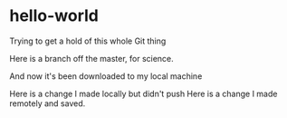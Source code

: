 # hello-world
Trying to get a hold of this whole Git thing

Here is a branch off the master, for science.

And now it's been downloaded to my local machine

Here is a change I made locally but didn't push
Here is a change I made remotely and saved.
